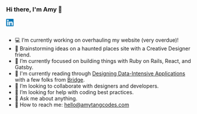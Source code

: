 ### Hi there, I'm Amy 👋

<a href="https://www.linkedin.com/in/amytangcodes/">
  <img align="left" alt="Amy Tang | Linkedin" width="20px" src="./assets/linkedin.svg" />
</a>

<br>
<br>

- 💻 I’m currently working on overhauling my website (very overdue)!
- 👻 Brainstorming ideas on a haunted places site with a Creative Designer friend.
- 🌱 I’m currently focused on building things with Ruby on Rails, React, and Gatsby.
- 📖 I'm currently reading through [Designing Data-Intensive Applications](https://www.oreilly.com/library/view/designing-data-intensive-applications/9781491903063/) with a few folks from [Bridge](https://bridgeschool.io/).
- 👯 I’m looking to collaborate with designers and developers.
- 🤔 I’m looking for help with coding best practices.
- 💬 Ask me about anything.
- 📧 How to reach me: hello@amytangcodes.com
